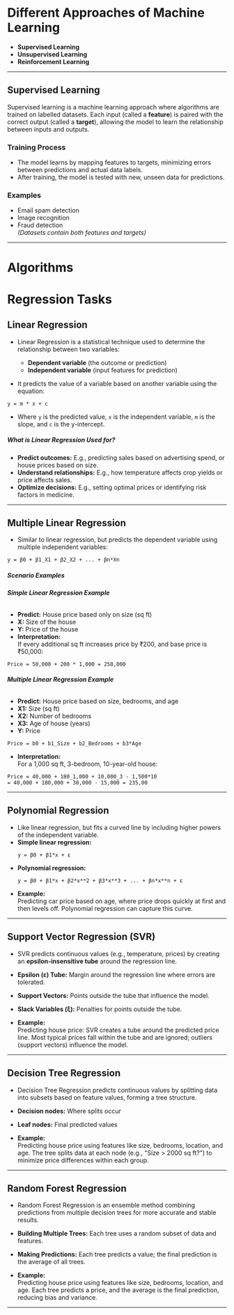 # **Different Approaches of Machine Learning**

- **Supervised Learning**
- **Unsupervised Learning**
- **Reinforcement Learning**

---

## **Supervised Learning**

Supervised learning is a machine learning approach where algorithms are trained on labelled datasets. Each input (called a **feature**) is paired with the correct output (called a **target**), allowing the model to learn the relationship between inputs and outputs.

### **Training Process**

- The model learns by mapping features to targets, minimizing errors between predictions and actual data labels.
- After training, the model is tested with new, unseen data for predictions.

### **Examples**

- Email spam detection
- Image recognition
- Fraud detection  
  *(Datasets contain both features and targets)*


---

# **Algorithms**

# **Regression Tasks**

## **Linear Regression**

- Linear Regression is a statistical technique used to determine the relationship between two variables:  
  - **Dependent variable** (the outcome or prediction)
  - **Independent variable** (input features for prediction)

- It predicts the value of a variable based on another variable using the equation:  

```
y = m * x + c
```


- Where `y` is the predicted value, `x` is the independent variable, `m` is the slope, and `c` is the y-intercept.

##### **What is Linear Regression Used for?**
- **Predict outcomes:** E.g., predicting sales based on advertising spend, or house prices based on size.
- **Understand relationships:** E.g., how temperature affects crop yields or price affects sales.
- **Optimize decisions:** E.g., setting optimal prices or identifying risk factors in medicine.

---

## **Multiple Linear Regression**

- Similar to linear regression, but predicts the dependent variable using multiple independent variables:

```
y = β0 + β1_X1 + β2_X2 + ... + βn*Xn
```


##### **Scenario Examples**

###### **Simple Linear Regression Example**
- **Predict:** House price based only on size (sq ft)
- **X:** Size of the house
- **Y:** Price of the house
- **Interpretation:**  
If every additional sq ft increases price by ₹200, and base price is ₹50,000:

```
Price = 50,000 + 200 * 1,000 = 250,000
```


###### **Multiple Linear Regression Example**

- **Predict:** House price based on size, bedrooms, and age
- **X1:** Size (sq ft)
- **X2:** Number of bedrooms
- **X3:** Age of house (years)
- **Y:** Price

```
Price = b0 + b1_Size + b2_Bedrooms + b3*Age
```

- **Interpretation:**  
For a 1,000 sq ft, 3-bedroom, 10-year-old house:

```
Price = 40,000 + 180_1,000 + 10,000_3 - 1,500*10
= 40,000 + 180,000 + 30,000 - 15,000 = 235,00
```


---

##  **Polynomial Regression**

- Like linear regression, but fits a curved line by including higher powers of the independent variable.
- **Simple linear regression:**
  ```
  y = β0 + β1*x + ε
  ```
- **Polynomial regression:**
  ```
  y = β0 + β1*x + β2*x**2 + β3*x**3 + ... + βn*x**n + ε
  ```
- **Example:**  
Predicting car price based on age, where price drops quickly at first and then levels off. Polynomial regression can capture this curve.

---

## **Support Vector Regression (SVR)**

- SVR predicts continuous values (e.g., temperature, prices) by creating an **epsilon-insensitive tube** around the regression line.
- **Epsilon (ε) Tube:** Margin around the regression line where errors are tolerated.
- **Support Vectors:** Points outside the tube that influence the model.
- **Slack Variables (ξ):** Penalties for points outside the tube.

- **Example:**  
Predicting house price: SVR creates a tube around the predicted price line. Most typical prices fall within the tube and are ignored; outliers (support vectors) influence the model.

---

## **Decision Tree Regression**

- Decision Tree Regression predicts continuous values by splitting data into subsets based on feature values, forming a tree structure.
- **Decision nodes:** Where splits occur
- **Leaf nodes:** Final predicted values

- **Example:**  
Predicting house price using features like size, bedrooms, location, and age. The tree splits data at each node (e.g., "Size > 2000 sq ft?") to minimize price differences within each group.

---

## **Random Forest Regression**

- Random Forest Regression is an ensemble method combining predictions from multiple decision trees for more accurate and stable results.

- **Building Multiple Trees:** Each tree uses a random subset of data and features.
- **Making Predictions:** Each tree predicts a value; the final prediction is the average of all trees.

- **Example:**  
Predicting house price using features like size, bedrooms, location, and age. Each tree predicts a price, and the average is the final prediction, reducing bias and variance.

---



